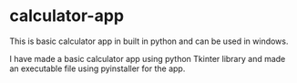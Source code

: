 # calculator-app
This is basic calculator app in built in python and can be used in windows.

I have made a basic calculator app using python Tkinter library and made an executable file using pyinstaller for the app.
